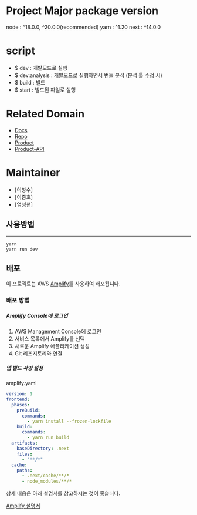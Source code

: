 # Project Major package version

node : ^18.0.0, ^20.0.0(recommended)
yarn : ^1.20
next : ^14.0.0

# script

- $ dev : 개발모드로 실행
- $ dev:analysis : 개발모드로 실행하면서 번들 분석 (분석 툴 수정 시)
- $ build : 빌드
- $ start : 빌드된 파일로 실행

# Related Domain

- [Docs](https://www.notion.so/5436cb4e78054e85a7ca5cd669082206)
- [Repo](https://github.com/wildflower-keeper/frontend)
- [Product](https://wildflower-gardening.com)
- [Product-API](http://api.wildflower-gardening.com)

# Maintainer

- [이창수]
- [이종호]
- [엄성현]

## 사용방법

---

```
yarn
yarn run dev
```

## 배포

이 프로젝트는 AWS [Amplify](https://aws.amazon.com/ko/amplify)를 사용하여 배포됩니다.

### 배포 방법

##### Amplify Console에 로그인

1. AWS Management Console에 로그인
2. 서비스 목록에서 Amplify를 선택
3. 새로운 Amplify 애플리케이션 생성
4. Git 리포지토리와 연결

##### 앱 빌드 사양 설정

amplify.yaml

```yaml
version: 1
frontend:
  phases:
    preBuild:
      commands:
        - yarn install --frozen-lockfile
    build:
      commands:
        - yarn run build
  artifacts:
    baseDirectory: .next
    files:
      - "**/*"
  cache:
    paths:
      - .next/cache/**/*
      - node_modules/**/*
```

상세 내용은 아래 설명서를 참고하시는 것이 좋습니다.

[Amplify 설명서](https://aws.amazon.com/ko/amplify/hosting/)
